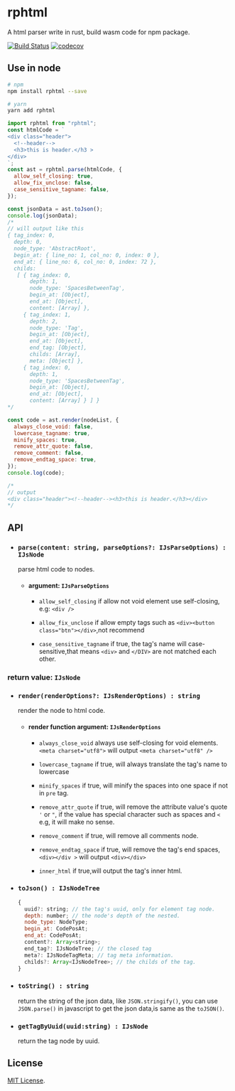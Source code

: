 # rphtml

A html parser write in rust, build wasm code for npm package.

[![Build Status](https://travis-ci.org/fefit/rphtml.svg?branch=master)](https://travis-ci.com/github/fefit/rphtml)
[![codecov](https://codecov.io/gh/fefit/rphtml/branch/master/graph/badge.svg)](https://codecov.io/gh/fefit/rphtml)

## Use in node

```bash
# npm
npm install rphtml --save

# yarn
yarn add rphtml
```

```javascript
import rphtml from "rphtml";
const htmlCode = `
<div class="header">
  <!--header-->
  <h3>this is header.</h3 >
</div>
`;
const ast = rphtml.parse(htmlCode, {
  allow_self_closing: true,
  allow_fix_unclose: false,
  case_sensitive_tagname: false,
});

const jsonData = ast.toJson();
console.log(jsonData);
/*
// will output like this
{ tag_index: 0,
  depth: 0,
  node_type: 'AbstractRoot',
  begin_at: { line_no: 1, col_no: 0, index: 0 },
  end_at: { line_no: 6, col_no: 0, index: 72 },
  childs:
   [ { tag_index: 0,
       depth: 1,
       node_type: 'SpacesBetweenTag',
       begin_at: [Object],
       end_at: [Object],
       content: [Array] },
     { tag_index: 1,
       depth: 2,
       node_type: 'Tag',
       begin_at: [Object],
       end_at: [Object],
       end_tag: [Object],
       childs: [Array],
       meta: [Object] },
     { tag_index: 0,
       depth: 1,
       node_type: 'SpacesBetweenTag',
       begin_at: [Object],
       end_at: [Object],
       content: [Array] } ] }
*/

const code = ast.render(nodeList, {
  always_close_void: false,
  lowercase_tagname: true,
  minify_spaces: true,
  remove_attr_quote: false,
  remove_comment: false,
  remove_endtag_space: true,
});
console.log(code);

/*
// output
<div class="header"><!--header--><h3>this is header.</h3></div>
*/
```

## API

- ### `parse(content: string, parseOptions?: IJsParseOptions) : IJsNode`

  parse html code to nodes.

  - #### argument: `IJsParseOptions`

    - `allow_self_closing` if allow not void element use self-closing, e.g: `<div />`

    - `allow_fix_unclose` if allow empty tags such as `<div><button class="btn"></div>`,not recommend

    - `case_sensitive_tagname` if true, the tag's name will case-sensitive,that means `<div>` and `</DIV>` are not matched each other.

### return value: `IJsNode`

- ### `render(renderOptions?: IJsRenderOptions) : string`

  render the node to html code.

  - #### render function argument: `IJsRenderOptions`

    - `always_close_void` always use self-closing for void elements.`<meta charset="utf8">` will output `<meta charset="utf8" />`

    - `lowercase_tagname` if true, will always translate the tag's name to lowercase

    - `minify_spaces` if true, will minify the spaces into one space if not in `pre` tag.

    - `remove_attr_quote` if true, will remove the attribute value's quote `'` or `"`, if the value has special character such as spaces and `<` e.g, it will make no sense.

    - `remove_comment` if true, will remove all comments node.

    - `remove_endtag_space` if true, will remove the tag's end spaces, `<div></div >` will output `<div></div>`

    - `inner_html` if true,will output the tag's inner html.

- ### `toJson() : IJsNodeTree`

  ```javascript
  {
    uuid?: string; // the tag's uuid, only for element tag node.
    depth: number; // the node's depth of the nested.
    node_type: NodeType;
    begin_at: CodePosAt;
    end_at: CodePosAt;
    content?: Array<string>;
    end_tag?: IJsNodeTree; // the closed tag
    meta?: IJsNodeTagMeta; // tag meta information.
    childs?: Array<IJsNodeTree>; // the childs of the tag.
  }

  ```

- ### `toString() : string`

  return the string of the json data, like `JSON.stringify()`, you can use `JSON.parse()` in javascript to get the json data,is same as the `toJSON()`.

- ### `getTagByUuid(uuid:string) : IJsNode`
  return the tag node by uuid.

## License

[MIT License](./LICENSE).
